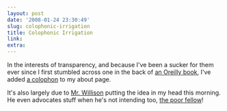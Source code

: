 ```yaml
---
layout: post
date: '2008-01-24 23:30:49'
slug: colophonic-irrigation
title: Colophonic Irrigation
link: 
extra: 
---
```


In the interests of transparency, and because I've been a sucker for them ever since I first stumbled across one in the back of [an Oreilly book](http://www.oreilly.com/catalog/dhtmlref/index.html), I've added [a colophon](/about/) to my about page.

It's also largely due to [Mr. Willison](http://simonwillison.net/2008/Jan/23/colophon/) putting the idea in my head this morning. He even advocates stuff when he's not intending too, [the poor fellow](http://twitter.com/simonw/statuses/635693772)!